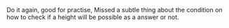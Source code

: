Do it again, good for practise, Missed a subtle thing about the condition on how to check if a height will be possible as a answer or not.